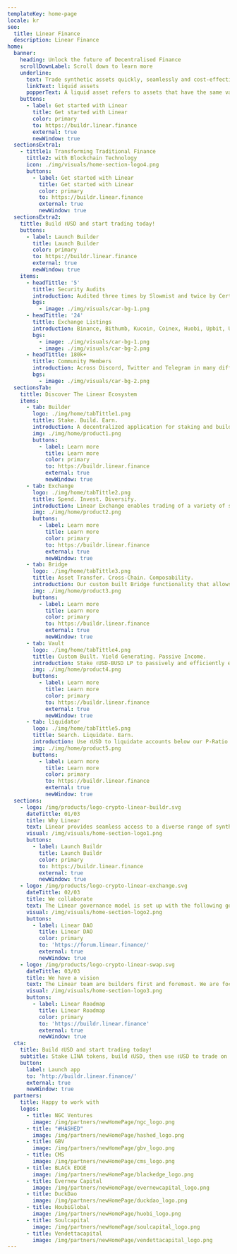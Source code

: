 ```yaml
---
templateKey: home-page
locale: kr
seo:
  title: Linear Finance
  description: Linear Finance
home:
  banner:
    heading: Unlock the future of Decentralised Finance
    scrollDownLabel: Scroll down to learn more
    underline:
      text: Trade synthetic assets quickly, seamlessly and cost-effectively
      linkText: liquid assets
      popperText: A liquid asset refers to assets that have the same value as another asset. Linear has numerous liquids which we call ℓiquids, they simulate an underlying asset — spot crypto, commodities, indices, and digital structured products.
    buttons:
      - label: Get started with Linear
        title: Get started with Linear
        color: primary
        to: https://buildr.linear.finance
        external: true
        newWindow: true
  sectionsExtra1:
    - tittle1: Transforming Traditional Finance
      tittle2: with Blockchain Technology
      icon: ./img/visuals/home-section-logo4.png
      buttons:
        - label: Get started with Linear
          title: Get started with Linear
          color: primary
          to: https://buildr.linear.finance
          external: true
          newWindow: true
  sectionsExtra2:
    tittle: Build ℓUSD and start trading today!
    buttons:
      - label: Launch Builder
        title: Launch Builder
        color: primary
        to: https://buildr.linear.finance
        external: true
        newWindow: true
    items:
      - headTittle: '5'
        tittle: Security Audits
        introduction: Audited three times by Slowmist and twice by Certik with high security scores each time
        bgs:
          - image: ./img/visuals/car-bg-1.png
      - headTittle: '24'
        tittle: Exchange Listings
        introduction: Binance, Bithumb, Kucoin, Coinex, Huobi, Upbit, Uniswap, PancakeSwap and many more…
        bgs:
          - image: ./img/visuals/car-bg-1.png
          - image: ./img/visuals/car-bg-2.png
      - headTittle: 180k+
        tittle: Community Members
        introduction: Across Discord, Twitter and Telegram in many different languages
        bgs:
          - image: ./img/visuals/car-bg-2.png
  sectionsTab:
    tittle: Discover The Linear Ecosystem
    items:
      - tab: Builder
        logo: ./img/home/tabTittle1.png
        tittle: Stake. Build. Earn.
        introduction: A decentralized application for staking and building ℓUSD, accepting a mixture of LINA tokens and other major cryptocurrencies.
        img: ./img/home/product1.png
        buttons:
          - label: Learn more
            title: Learn more
            color: primary
            to: https://buildr.linear.finance
            external: true
            newWindow: true
      - tab: Exchange
        logo: ./img/home/tabTittle2.png
        tittle: Spend. Invest. Diversify.
        introduction: Linear Exchange enables trading of a variety of synthetic assets based on spot cryptocurrencies, commodities, and thematic indexes with fast confirmation and finality.
        img: ./img/home/product2.png
        buttons:
          - label: Learn more
            title: Learn more
            color: primary
            to: https://buildr.linear.finance
            external: true
            newWindow: true
      - tab: Bridge
        logo: ./img/home/tabTittle3.png
        tittle: Asset Transfer. Cross-Chain. Composability.
        introduction: Our custom built Bridge functionality that allows composability of LINA tokens and synthetic assets across different blockchains.
        img: ./img/home/product3.png
        buttons:
          - label: Learn more
            title: Learn more
            color: primary
            to: https://buildr.linear.finance
            external: true
            newWindow: true
      - tab: Vault
        logo: ./img/home/tabTittle4.png
        tittle: Custom Built. Yield Generating. Passive Income.
        introduction: Stake ℓUSD-BUSD LP to passively and efficiently earn interest paid in LINA tokens.
        img: ./img/home/product4.png
        buttons:
          - label: Learn more
            title: Learn more
            color: primary
            to: https://buildr.linear.finance
            external: true
            newWindow: true
      - tab: liquidator
        logo: ./img/home/tabTittle5.png
        tittle: Search. Liquidate. Earn.
        introduction: Use ℓUSD to liquidate accounts below our P-Ratio threshold. Earn 10% in LINA token rewards.
        img: ./img/home/product5.png
        buttons:
          - label: Learn more
            title: Learn more
            color: primary
            to: https://buildr.linear.finance
            external: true
            newWindow: true
  sections:
    - logo: /img/products/logo-crypto-linear-buildr.svg
      dateTittle: 01/03
      title: Why Linear
      text: Linear provides seamless access to a diverse range of synthetic assets and decentralized financial services.
      visual: /img/visuals/home-section-logo1.png
      buttons:
        - label: Launch Buildr
          title: Launch Buildr
          color: primary
          to: https://buildr.linear.finance
          external: true
          newWindow: true
    - logo: /img/products/logo-crypto-linear-exchange.svg
      dateTittle: 02/03
      title: We collaborate
      text: The Linear governance model is set up with the following goals in mind
      visual: /img/visuals/home-section-logo2.png
      buttons:
        - label: Linear DAO
          title: Linear DAO
          color: primary
          to: 'https://forum.linear.finance/'
          external: true
          newWindow: true
    - logo: /img/products/logo-crypto-linear-swap.svg
      dateTittle: 03/03
      title: We have a vision
      text: The Linear team are builders first and foremost. We are focused on creating a De-Fi Ecosystem that caters for the needs of everyone
      visual: /img/visuals/home-section-logo3.png
      buttons:
        - label: Linear Roadmap
          title: Linear Roadmap
          color: primary
          to: 'https://buildr.linear.finance'
          external: true
          newWindow: true
  cta:
    title: Build ℓUSD and start trading today!
    subtitle: Stake LINA tokens, build ℓUSD, then use ℓUSD to trade on Linear.Exchange.
    button:
      label: Launch app
      to: 'http://buildr.linear.finance/'
      external: true
      newWindow: true
  partners:
    title: Happy to work with
    logos:
      - title: NGC Ventures
        image: /img/partners/newHomePage/ngc_logo.png
      - title: "#HASHED"
        image: /img/partners/newHomePage/hashed_logo.png
      - title: GBV
        image: /img/partners/newHomePage/gbv_logo.png
      - title: CMS
        image: /img/partners/newHomePage/cms_logo.png
      - title: BLACk EDGE
        image: /img/partners/newHomePage/blackedge_logo.png
      - title: Evernew Capital
        image: /img/partners/newHomePage/evernewcapital_logo.png
      - title: DuckDao
        image: /img/partners/newHomePage/duckdao_logo.png
      - title: HoubiGlobal
        image: /img/partners/newHomePage/huobi_logo.png
      - title: Soulcapital
        image: /img/partners/newHomePage/soulcapital_logo.png
      - title: Vendettacapital
        image: /img/partners/newHomePage/vendettacapital_logo.png
---
```

